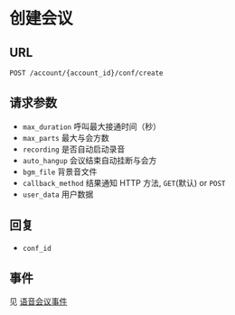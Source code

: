 # 创建会议

## URL

```
POST /account/{account_id}/conf/create
```

## 请求参数

- `max_duration` 呼叫最大接通时间（秒）
- `max_parts` 最大与会方数
- `recording` 是否自动启动录音
- `auto_hangup` 会议结束自动挂断与会方
- `bgm_file` 背景音文件
- `callback_method` 结果通知 HTTP 方法, `GET`(默认) or `POST`
- `user_data` 用户数据

## 回复

- `conf_id`

## 事件

见 [语音会议事件](../env/conf/index.md)
